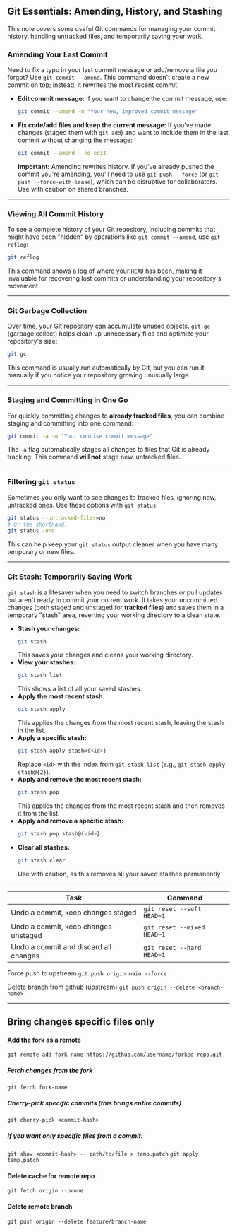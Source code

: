 

## Git Essentials: Amending, History, and Stashing

This note covers some useful Git commands for managing your commit history, handling untracked files, and temporarily saving your work.

### Amending Your Last Commit

Need to fix a typo in your last commit message or add/remove a file you forgot? Use `git commit --amend`. This command doesn't create a new commit on top; instead, it rewrites the most recent commit.

  * **Edit commit message:** If you want to change the commit message, use:
    ```bash
    git commit --amend -m "Your new, improved commit message"
    ```
  * **Fix code/add files and keep the current message:** If you've made changes (staged them with `git add`) and want to include them in the last commit without changing the message:
    ```bash
    git commit --amend --no-edit
    ```
    **Important:** Amending rewrites history. If you've already pushed the commit you're amending, you'll need to use `git push --force` (or `git push --force-with-lease`), which can be disruptive for collaborators. Use with caution on shared branches.

-----

### Viewing All Commit History

To see a complete history of your Git repository, including commits that might have been "hidden" by operations like `git commit --amend`, use `git reflog`:

```bash
git reflog
```

This command shows a log of where your `HEAD` has been, making it invaluable for recovering lost commits or understanding your repository's movement.

-----

### Git Garbage Collection

Over time, your Git repository can accumulate unused objects. `git gc` (garbage collect) helps clean up unnecessary files and optimize your repository's size:

```bash
git gc
```

This command is usually run automatically by Git, but you can run it manually if you notice your repository growing unusually large.

-----

### Staging and Committing in One Go

For quickly committing changes to **already tracked files**, you can combine staging and committing into one command:

```bash
git commit -a -m "Your concise commit message"
```

The `-a` flag automatically stages all changes to files that Git is already tracking. This command **will not** stage new, untracked files.

-----

### Filtering `git status`

Sometimes you only want to see changes to tracked files, ignoring new, untracked ones. Use these options with `git status`:

```bash
git status --untracked-files=no
# Or the shorthand:
git status -uno
```

This can help keep your `git status` output cleaner when you have many temporary or new files.

-----

### Git Stash: Temporarily Saving Work

`git stash` is a lifesaver when you need to switch branches or pull updates but aren't ready to commit your current work. It takes your uncommitted changes (both staged and unstaged for **tracked files**) and saves them in a temporary "stash" area, reverting your working directory to a clean state.

  * **Stash your changes:**
    ```bash
    git stash
    ```
    This saves your changes and cleans your working directory.
  * **View your stashes:**
    ```bash
    git stash list
    ```
    This shows a list of all your saved stashes.
  * **Apply the most recent stash:**
    ```bash
    git stash apply
    ```
    This applies the changes from the most recent stash, leaving the stash in the list.
  * **Apply a specific stash:**
    ```bash
    git stash apply stash@{<id>}
    ```
    Replace `<id>` with the index from `git stash list` (e.g., `git stash apply stash@{2}`).
  * **Apply and remove the most recent stash:**
    ```bash
    git stash pop
    ```
    This applies the changes from the most recent stash and then removes it from the list.
  * **Apply and remove a specific stash:**
    ```bash
    git stash pop stash@{<id>}
    ```
  * **Clear all stashes:**
    ```bash
    git stash clear
    ```
    Use with caution, as this removes all your saved stashes permanently.



---

| Task                                  | Command                    |
| ------------------------------------- | -------------------------- |
| Undo a commit, keep changes staged    | `git reset --soft HEAD~1`  |
| Undo a commit, keep changes unstaged  | `git reset --mixed HEAD~1` |
| Undo a commit and discard all changes | `git reset --hard HEAD~1`  |


Force push to upstream 
`git push origin main --force`

Delete branch from github (upstream)
`git push origin --delete <branch-name>
`


---
## Bring changes specific files only

#### Add the fork as a remote
`git remote add fork-name https://github.com/username/forked-repo.git
`
##### Fetch changes from the fork
`git fetch fork-name`

##### Cherry-pick specific commits (this brings entire commits)
`git cherry-pick <commit-hash>`

##### If you want only specific files from a commit:
`git show <commit-hash> -- path/to/file > temp.patch`
`git apply temp.patch`

#### Delete cache for remote repo 
`git fetch origin --prune`

#### Delete remote branch
`git push origin --delete feature/branch-name`


